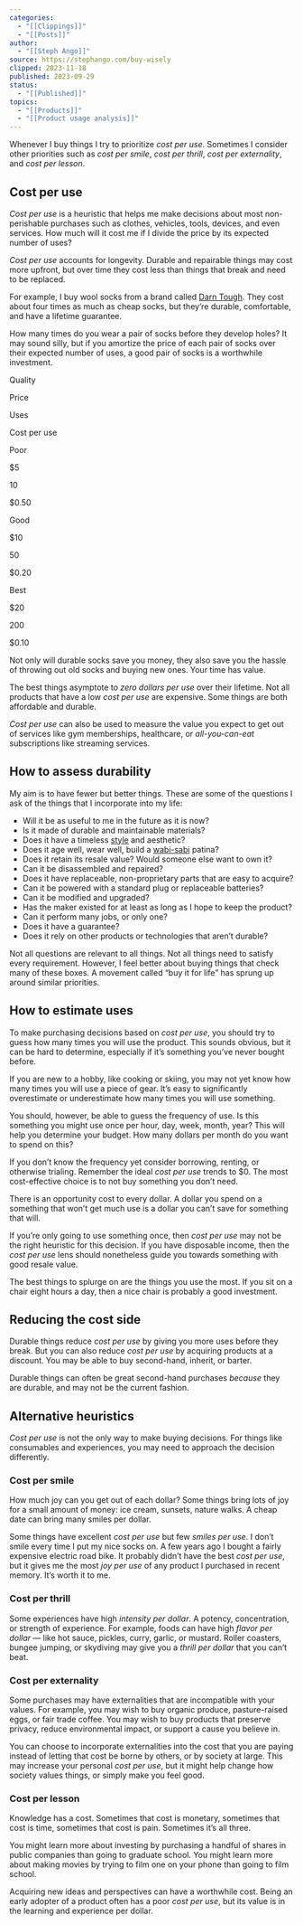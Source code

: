 ```yaml
---
categories:
  - "[[Clippings]]"
  - "[[Posts]]"
author:
  - "[[Steph Ango]]"
source: https://stephango.com/buy-wisely
clipped: 2023-11-18
published: 2023-09-29
status:
  - "[[Published]]"
topics:
  - "[[Products]]"
  - "[[Product usage analysis]]"
---
```

Whenever I buy things I try to prioritize *cost per use*. Sometimes I consider other priorities such as *cost per smile*, *cost per thrill*, *cost per externality*, and *cost per lesson*.

## Cost per use

*Cost per use* is a heuristic that helps me make decisions about most non-perishable purchases such as clothes, vehicles, tools, devices, and even services. How much will it cost me if I divide the price by its expected number of uses?

*Cost per use* accounts for longevity. Durable and repairable things may cost more upfront, but over time they cost less than things that break and need to be replaced.

For example, I buy wool socks from a brand called [Darn Tough](https://darntough.com/). They cost about four times as much as cheap socks, but they’re durable, comfortable, and have a lifetime guarantee.

How many times do you wear a pair of socks before they develop holes? It may sound silly, but if you amortize the price of each pair of socks over their expected number of uses, a good pair of socks is a worthwhile investment.

Quality

Price

Uses

Cost per use

Poor

$5

10

$0.50

Good

$10

50

$0.20

Best

$20

200

$0.10

Not only will durable socks save you money, they also save you the hassle of throwing out old socks and buying new ones. Your time has value.

The best things asymptote to *zero dollars per use* over their lifetime. Not all products that have a low *cost per use* are expensive. Some things are both affordable and durable.

*Cost per use* can also be used to measure the value you expect to get out of services like gym memberships, healthcare, or *all-you-can-eat* subscriptions like streaming services.

## How to assess durability

My aim is to have fewer but better things. These are some of the questions I ask of the things that I incorporate into my life:

-   Will it be as useful to me in the future as it is now?
-   Is it made of durable and maintainable materials?
-   Does it have a timeless [style](https://stephango.com/style) and aesthetic?
-   Does it age well, wear well, build a [wabi-sabi](https://stephango.com/scars) patina?
-   Does it retain its resale value? Would someone else want to own it?
-   Can it be disassembled and repaired?
-   Does it have replaceable, non-proprietary parts that are easy to acquire?
-   Can it be powered with a standard plug or replaceable batteries?
-   Can it be modified and upgraded?
-   Has the maker existed for at least as long as I hope to keep the product?
-   Can it perform many jobs, or only one?
-   Does it have a guarantee?
-   Does it rely on other products or technologies that aren’t durable?

Not all questions are relevant to all things. Not all things need to satisfy every requirement. However, I feel better about buying things that check many of these boxes. A movement called “buy it for life” has sprung up around similar priorities.

## How to estimate uses

To make purchasing decisions based on *cost per use*, you should try to guess how many times you will use the product. This sounds obvious, but it can be hard to determine, especially if it’s something you’ve never bought before.

If you are new to a hobby, like cooking or skiing, you may not yet know how many times you will use a piece of gear. It’s easy to significantly overestimate or underestimate how many times you will use something.

You should, however, be able to guess the frequency of use. Is this something you might use once per hour, day, week, month, year? This will help you determine your budget. How many dollars per month do you want to spend on this?

If you don’t know the frequency yet consider borrowing, renting, or otherwise trialing. Remember the ideal *cost per use* trends to $0. The most cost-effective choice is to not buy something you don’t need.

There is an opportunity cost to every dollar. A dollar you spend on a something that won’t get much use is a dollar you can’t save for something that will.

If you’re only going to use something once, then *cost per use* may not be the right heuristic for this decision. If you have disposable income, then the *cost per use* lens should nonetheless guide you towards something with good resale value.

The best things to splurge on are the things you use the most. If you sit on a chair eight hours a day, then a nice chair is probably a good investment.

## Reducing the cost side

Durable things reduce *cost per use* by giving you more uses before they break. But you can also reduce *cost per use* by acquiring products at a discount. You may be able to buy second-hand, inherit, or barter.

Durable things can often be great second-hand purchases *because* they are durable, and may not be the current fashion.

## Alternative heuristics

*Cost per use* is not the only way to make buying decisions. For things like consumables and experiences, you may need to approach the decision differently.

### Cost per smile

How much joy can you get out of each dollar? Some things bring lots of joy for a small amount of money: ice cream, sunsets, nature walks. A cheap date can bring many smiles per dollar.

Some things have excellent *cost per use* but few *smiles per use*. I don’t smile every time I put my nice socks on. A few years ago I bought a fairly expensive electric road bike. It probably didn’t have the best *cost per use*, but it gives me the most *joy per use* of any product I purchased in recent memory. It’s worth it to me.

### Cost per thrill

Some experiences have high *intensity per dollar*. A potency, concentration, or strength of experience. For example, foods can have high *flavor per dollar* — like hot sauce, pickles, curry, garlic, or mustard. Roller coasters, bungee jumping, or skydiving may give you a *thrill per dollar* that you can’t beat.

### Cost per externality

Some purchases may have externalities that are incompatible with your values. For example, you may wish to buy organic produce, pasture-raised eggs, or fair trade coffee. You may wish to buy products that preserve privacy, reduce environmental impact, or support a cause you believe in.

You can choose to incorporate externalities into the cost that you are paying instead of letting that cost be borne by others, or by society at large. This may increase your personal *cost per use*, but it might help change how society values things, or simply make you feel good.

### Cost per lesson

Knowledge has a cost. Sometimes that cost is monetary, sometimes that cost is time, sometimes that cost is pain. Sometimes it’s all three.

You might learn more about investing by purchasing a handful of shares in public companies than going to graduate school. You might learn more about making movies by trying to film one on your phone than going to film school.

Acquiring new ideas and perspectives can have a worthwhile cost. Being an early adopter of a product often has a poor *cost per use*, but its value is in the learning and experience per dollar.